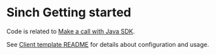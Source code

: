 # Sinch Getting started 

Code is related to [Make a call with Java SDK](https://developers.sinch.com/docs/voice/getting-started/java-sdk/make-call/#make-a-call-with-java-sdk).

See [Client template README](https://github.com/sinch/sinch-sdk-java-quickstart/blob/main/templates/client/README.md) for details about configuration and usage.
